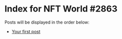# Index for NFT World #2863
Posts will be displayed in the order below:

- [Your first post](./001-first.md)

